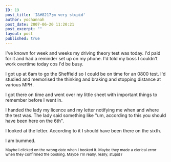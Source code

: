 ```yaml
---
ID: 19
post_title: 'I&#8217;m very stupid'
author: yochannah
post_date: 2007-06-20 11:20:21
post_excerpt: ""
layout: post
published: true
---
```

I've known for week and weeks my driving theory test was today. I'd paid for it and had a reminder set up on my phone. I'd told my boss I couldn't work overtime today cos I'd be busy. 

I got up at 6am to go the Sheffield so I could be on time for an 0800 test. I'd studied and memorised the thinking and braking and stopping distance at various MPH.

I got there on time and went over my little sheet with important things to remember before I went in.

I handed the lady my licence and my letter notifying me when and where the test was. The lady said something like "um, according to this you should have been here on the 6th".

I looked at the letter. According to it I should have been there on the sixth.

I am bummed.

<span style="font-size:smaller">Maybe I clicked on the wrong date when I booked it. Maybe they made a clerical error when they confirmed the booking. Maybe I'm really, really, stupid *l*</span>